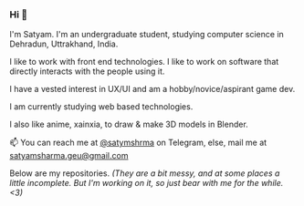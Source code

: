 <!--## Welcome to GitHub Pages

You can use the [editor on GitHub](https://github.com/satymshrma/satymshrma.github.io/edit/main/README.md) to maintain and preview the content for your website in Markdown files.

Whenever you commit to this repository, GitHub Pages will run [Jekyll](https://jekyllrb.com/) to rebuild the pages in your site, from the content in your Markdown files.

### Markdown

Markdown is a lightweight and easy-to-use syntax for styling your writing. It includes conventions for

```markdown
Syntax highlighted code block

# Header 1
## Header 2
### Header 3

- Bulleted
- List

1. Numbered
2. List

**Bold** and _Italic_ and `Code` text

[Link](url) and ![Image](src)
```

For more details see [GitHub Flavored Markdown](https://guides.github.com/features/mastering-markdown/).

### Jekyll Themes

Your Pages site will use the layout and styles from the Jekyll theme you have selected in your [repository settings](https://github.com/satymshrma/satymshrma.github.io/settings/pages). The name of this theme is saved in the Jekyll `_config.yml` configuration file.

### Support or Contact

Having trouble with Pages? Check out our [documentation](https://docs.github.com/categories/github-pages-basics/) or [contact support](https://support.github.com/contact) and we’ll help you sort it out.
-->
### Hi 👋

I'm Satyam. I'm an undergraduate student, studying computer science in Dehradun, Uttrakhand, India.

I like to work with front end technologies. I like to work on software that directly interacts with the people using it.

I have a vested interest in UX/UI and am a hobby/novice/aspirant game dev.

I am currently studying web based technologies.

I also like anime, xainxia, to draw & make 3D models in Blender.

📫 You can reach me at [@satymshrma](https://t.me/satymshrma) on Telegram, else, mail me at satyamsharma.geu@gmail.com

Below are my repositories. _(They are a bit messy, and at some places a little incomplete. But I'm working on it, so just bear with me for the while. <3)_
